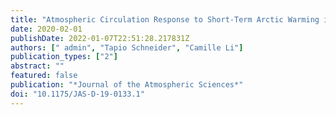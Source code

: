 ```yaml
---
title: "Atmospheric Circulation Response to Short-Term Arctic Warming in an Idealized Model"
date: 2020-02-01
publishDate: 2022-01-07T22:51:28.217831Z
authors: [" admin", "Tapio Schneider", "Camille Li"]
publication_types: ["2"]
abstract: ""
featured: false
publication: "*Journal of the Atmospheric Sciences*"
doi: "10.1175/JAS-D-19-0133.1"
---
```


